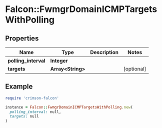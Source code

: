 # Falcon::FwmgrDomainICMPTargetsWithPolling

## Properties

| Name | Type | Description | Notes |
| ---- | ---- | ----------- | ----- |
| **polling_interval** | **Integer** |  |  |
| **targets** | **Array&lt;String&gt;** |  | [optional] |

## Example

```ruby
require 'crimson-falcon'

instance = Falcon::FwmgrDomainICMPTargetsWithPolling.new(
  polling_interval: null,
  targets: null
)
```

